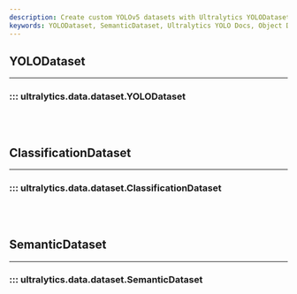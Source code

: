 ```yaml
---
description: Create custom YOLOv5 datasets with Ultralytics YOLODataset and SemanticDataset. Streamline your object detection and segmentation projects.
keywords: YOLODataset, SemanticDataset, Ultralytics YOLO Docs, Object Detection, Segmentation
---
```


## YOLODataset
---
### ::: ultralytics.data.dataset.YOLODataset
<br><br>

## ClassificationDataset
---
### ::: ultralytics.data.dataset.ClassificationDataset
<br><br>

## SemanticDataset
---
### ::: ultralytics.data.dataset.SemanticDataset
<br><br>
